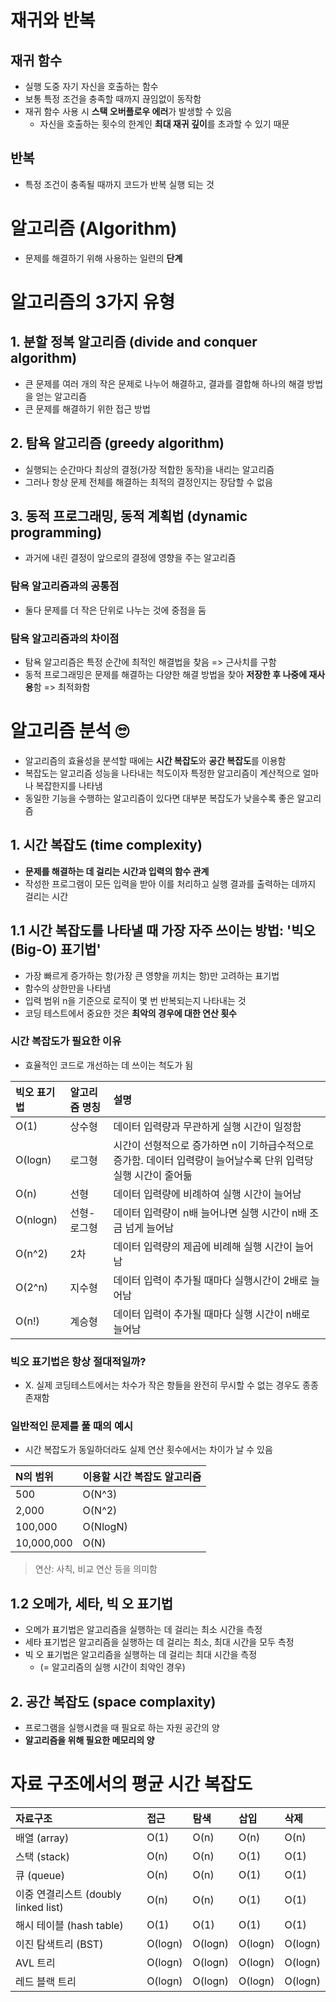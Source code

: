 # 재귀와 반복
## 재귀 함수
- 실행 도중 자기 자신을 호출하는 함수
- 보통 특정 조건을 충족할 때까지 끊임없이 동작함
- 재귀 함수 사용 시 **스택 오버플로우 에러**가 발생할 수 있음
  - 자신을 호출하는 횟수의 한계인 **최대 재귀 깊이**를 초과할 수 있기 때문

## 반복
- 특정 조건이 충족될 때까지 코드가 반복 실행 되는 것

# 알고리즘 (Algorithm)
- 문제를 해결하기 위해 사용하는 일련의 **단계**

# 알고리즘의 3가지 유형
## 1. 분할 정복 알고리즘 (divide and conquer algorithm)
- 큰 문제를 여러 개의 작은 문제로 나누어 해결하고, 결과를 결합해 하나의 해결 방법을 얻는 알고리즘
- 큰 문제를 해결하기 위한 접근 방법

## 2. 탐욕 알고리즘 (greedy algorithm)
- 실행되는 순간마다 최상의 결정(가장 적합한 동작)을 내리는 알고리즘
- 그러나 항상 문제 전체를 해결하는 최적의 결정인지는 장담할 수 없음

## 3. 동적 프로그래밍, 동적 계획법 (dynamic programming)
- 과거에 내린 결정이 앞으로의 결정에 영향을 주는 알고리즘

### 탐욕 알고리즘과의 공통점
- 둘다 문제를 더 작은 단위로 나누는 것에 중점을 둠
### 탐욕 알고리즘과의 차이점
- 탐욕 알고리즘은 특정 순간에 최적인 해결법을 찾음 => 근사치를 구함
- 동적 프로그래밍은 문제를 해결하는 다양한 해결 방법을 찾아 **저장한 후 나중에 재사용**함 => 최적화함

# 알고리즘 분석 🙄
- 알고리즘의 효율성을 분석할 때에는 **시간 복잡도**와 **공간 복잡도**를 이용함
- 복잡도는 알고리즘 성능을 나타내는 척도이자 특정한 알고리즘이 계산적으로 얼마나 복잡한지를 나타냄
- 동일한 기능을 수행하는 알고리즘이 있다면 대부분 복잡도가 낮을수록 좋은 알고리즘

## 1. 시간 복잡도 (time complexity)
- **문제를 해결하는 데 걸리는 시간과 입력의 함수 관계**
- 작성한 프로그램이 모든 입력을 받아 이를 처리하고 실행 결과를 출력하는 데까지 걸리는 시간

## 1.1 시간 복잡도를 나타낼 때 가장 자주 쓰이는 방법: '빅오(Big-O) 표기법'
- 가장 빠르게 증가하는 항(가장 큰 영향을 끼치는 항)만 고려하는 표기법
- 함수의 상한만을 나타냄
- 입력 범위 n을 기준으로 로직이 몇 번 반복되는지 나타내는 것
- 코딩 테스트에서 중요한 것은 **최악의 경우에 대한 연산 횟수**

### 시간 복잡도가 필요한 이유
- 효율적인 코드로 개선하는 데 쓰이는 척도가 됨

|빅오 표기법|알고리즘 명칭|설명|
|:-|:-|:-|
|O(1)|상수형|데이터 입력량과 무관하게 실행 시간이 일정함|
|O(logn)|로그형|시간이 선형적으로 증가하면 n이 기하급수적으로 증가함. 데이터 입력량이 늘어날수록 단위 입력당 실행 시간이 줄어듦|
|O(n)|선형|데이터 입력량에 비례하여 실행 시간이 늘어남|
|O(nlogn)|선형-로그형|데이터 입력량이 n배 늘어나면 실행 시간이 n배 조금 넘게 늘어남|
|O(n^2)|2차|데이터 입력량의 제곱에 비례해 실행 시간이 늘어남|
|O(2^n)|지수형|데이터 입력이 추가될 때마다 실행시간이 2배로 늘어남|
|O(n!)|계승형|데이터 입력이 추가될 때마다 실행 시간이 n배로 늘어남|

### 빅오 표기법은 항상 절대적일까?
- X. 실제 코딩테스트에서는 차수가 작은 항들을 완전히 무시할 수 없는 경우도 종종 존재함

### 일반적인 문제를 풀 때의 예시
- 시간 복잡도가 동일하더라도 실제 연산 횟수에서는 차이가 날 수 있음

|N의 범위|이용할 시간 복잡도 알고리즘|
|:-|:-|
|500|O(N^3)|
|2,000|O(N^2)|
|100,000|O(NlogN)|
|10,000,000|O(N)|

> 연산: 사칙, 비교 연산 등을 의미함 

## 1.2 오메가, 세타, 빅 오 표기법
- 오메가 표기법은 알고리즘을 실행하는 데 걸리는 최소 시간을 측정
- 세타 표기법은 알고리즘을 실행하는 데 걸리는 최소, 최대 시간을 모두 측정 
- 빅 오 표기법은 알고리즘을 실행하는 데 걸리는 최대 시간을 측정 
  - (= 알고리즘의 실행 시간이 최악인 경우)

## 2. 공간 복잡도 (space complaxity) 
- 프로그램을 실행시켰을 때 필요로 하는 자원 공간의 양
- **알고리즘을 위해 필요한 메모리의 양**

# 자료 구조에서의 평균 시간 복잡도
|자료구조|접근|탐색|삽입|삭제|
|:-|:-|:-|:-|:-|
|배열 (array)|O(1)|O(n)|O(n)|O(n)|
|스택 (stack)|O(n)|O(n)|O(1)|O(1)|
|큐 (queue)|O(n)|O(n)|O(1)|O(1)|
|이중 연결리스트 (doubly linked list)|O(n)|O(n)|O(1)|O(1)|
|해시 테이블 (hash table)|O(1)|O(1)|O(1)|O(1)|
|이진 탐색트리 (BST)|O(logn)|O(logn)|O(logn)|O(logn)|
|AVL 트리|O(logn)|O(logn)|O(logn)|O(logn)|
|레드 블랙 트리|O(logn)|O(logn)|O(logn)|O(logn)|
